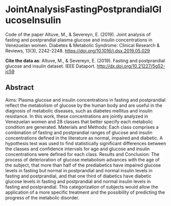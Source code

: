 # JointAnalysisFastingPostprandialGlucoseInsulin

Code of the paper Altuve, M., & Severeyn, E. (2019). Joint analysis of fasting and postprandial plasma glucose and insulin concentrations in Venezuelan women. Diabetes & Metabolic Syndrome: Clinical Research & Reviews, 13(3), 2242-2248. https://doi.org/10.1016/j.dsx.2019.05.029

**Cite the data as**: Altuve, M., & Severeyn, E. (2019). Fasting and postprandial glucose and insulin dataset. IEEE Dataport. http://dx.doi.org/10.21227/5g52-jc59    


## Abstract

Aims: Plasma glucose and insulin concentrations in fasting and postprandial reflect the metabolism of glucose by the human body and are useful in the diagnosis of metabolic diseases, such as diabetes mellitus and insulin resistance. In this work, these concentrations are jointly analyzed in Venezuelan women and 28 classes that better specify each metabolic condition are generated.
Materials and Methods: Each class comprises a combination of fasting and postprandial ranges of glucose and insulin concentrations defined in the literature as normal, impaired and diabetic. A hypothesis test was used to find statistically significant differences between the classes and confidence intervals for age and glucose and insulin concentrations were defined for each class.
Results and Conclusion: The process of deterioration of glucose metabolism advances with the age of the subject, that more than half of the prediabetics have impaired glucose levels in fasting but normal in postprandial and normal insulin levels in fasting and postprandial, and that one third of diabetics have diabetic glucose levels in fasting and postprandial and normal insulin levels in fasting and postprandial. This categorization of subjects would allow the application of a more specific treatment and the possibility of predicting the progress of the metabolic disorder.

